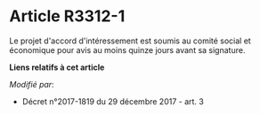 # Article R3312-1

Le projet d'accord d'intéressement est soumis au   comité social et économique pour avis au moins quinze jours avant sa
signature.

**Liens relatifs à cet article**

_Modifié par_:

  - Décret n°2017-1819 du 29 décembre 2017 - art. 3
